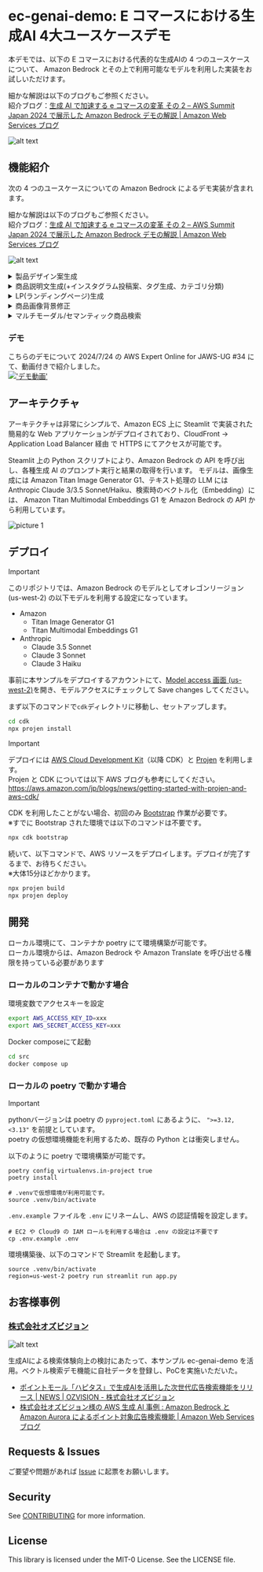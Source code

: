 # ec-genai-demo: E コマースにおける生成AI 4大ユースケースデモ 

本デモでは、以下の E コマースにおける代表的な生成AIの 4 つのユースケースについて、 Amazon Bedrock とその上で利用可能なモデルを利用した実装をお試しいただけます。  

細かな解説は以下のブログもご参照ください。  
紹介ブログ：[生成 AI で加速する e コマースの変革 その 2 – AWS Summit Japan 2024 で展示した Amazon Bedrock デモの解説 | Amazon Web Services ブログ](https://aws.amazon.com/jp/blogs/news/aws-summit-2024-retail-cpg-ec-genai-bedrock-demo-architecture/)

![alt text](./img/streamlit-image.png)


## 機能紹介
次の 4 つのユースケースについての Amazon Bedrock によるデモ実装が含まれます。  

細かな解説は以下のブログもご参照ください。  
紹介ブログ：[生成 AI で加速する e コマースの変革 その 2 – AWS Summit Japan 2024 で展示した Amazon Bedrock デモの解説 | Amazon Web Services ブログ](https://aws.amazon.com/jp/blogs/news/aws-summit-2024-retail-cpg-ec-genai-bedrock-demo-architecture/)

![alt text](img/usecase.png)
<details>
  <summary>製品デザイン案生成</summary>


新たな製品のデザインをする際のネタとなる商品画像と、デザイン案のイメージをプロンプトとして渡すことで、製品デザイン案を複数生成する実装です。

以下の例では白いスニーカーを元画像として、「カラフルな革靴、白い紐、ハートロゴ」というデザイン案のイメージを渡すことでデザイン案を複数生成させています。

|![alt text](img/design-gen-1.png)|![alt text](img/design-gen-2.png)|
|---|---|

**利用モデル**：[Amazon Titan Image Generator G1](https://docs.aws.amazon.com/ja_jp/bedrock/latest/userguide/titan-image-models.html)

**仕組み**

1. マスク画像の自動生成
    1. Titan Image Generator の [inpaint](https://docs.aws.amazon.com/ja_jp/bedrock/latest/userguide/titan-image-models.html#titanimage-parameters:~:text=%E3%81%8C%E3%81%82%E3%82%8A%E3%81%BE%E3%81%99%E3%80%82-,%E3%82%A4%E3%83%B3%E3%83%9A%E3%82%A4%E3%83%B3%E3%83%86%E3%82%A3%E3%83%B3%E3%82%B0,-%E2%80%93%20%E7%94%BB%E5%83%8F%E3%81%A8%E3%82%BB%E3%82%B0%E3%83%A1%E3%83%B3%E3%83%86%E3%83%BC%E3%82%B7%E3%83%A7%E3%83%B3) によって投稿された画像の一部領域のみを再生成します。
    2. inpaint 機能では maskPrompt でプロンプトとして修正する領域を指示することも可能ですが、輪郭を正確にマスクすることは難しいため、 [rembg](https://github.com/danielgatis/rembg) という Python ライブラリを使用してマスク画像（0/1表現の白黒画像）を生成し、商品部分である白い部分を再生成するように2値変換し Titan Image Generator にパラメーターとしてリクエストします。
2. 日本語プロンプトへの対応
    1. プロンプトを Amazon Bedrock に渡す際に Amazon Translate を利用して英訳しています。そのため、日本語プロンプトを入力しても問題なく動作します。
3. 画像生成
    1. Amazon Bedrock の Titan Image Generator モデルを使用して、ユーザーが入力したプロンプトに基づいて画像を編集 − Inpaint を利用することで、マスク部分以外の画像生成を行います

</details>

<details>
  <summary>商品説明文生成(+インスタグラム投稿案、タグ生成、カテゴリ分類)</summary>

商品画像、商品名、商品の特徴（自由入力で素材や季節、生地の厚さ等を入力）を元にその商品の分析を行い、商品説明文に含めたいトピックとして指定した項目にしたがい商品説明文を生成する実装です。
合わせて、商品カテゴリ 3 つと、インスタグラムに対する投稿原稿も生成します。

|![picture 2](img/20241004-100050.png)|![picture 0](img/20241004-100003.png)|
|---|---|

**利用モデル**：[Anthropic Claude 3 Sonnet / Haiku](https://aws.amazon.com/jp/bedrock/claude/)（切り替え可能）

**仕組み**

1. 商品画像、商品名、商品の特徴（自由入力で素材や季節、生地の厚さ等を入力）をインプットにその商品の分析を Claude3 で実施するプロンプトを実行しています
   1. 
    ```
    <your role>あなたは、Eコマースにおける売場づくりのプロフェッショナルです。</your role>
    <instruction>
    新商品 {focus_item}の販売促進のために、Eコマースサイトでユーザーが思わず購入したくなるような魅力的な商品説明を考えてください。
    あなたが読み込んだ画像は{focus_item}の写真です。
    {focus_item}の色や種類を分析し、この商品を具体的に説明してください。商品の特徴が feature に記載されます。
    説明文の提案は step に則って作成してください。
    </instruction>
    <step>
    ステップ1: 商品の基本情報を確認する
    ステップ2: ターゲット層を設定する
    ステップ3: ターゲット層に合わせた言葉遣いやトーンを決める
    ステップ4: 概要を書く
    ステップ5: 埋めるべき各項目を書く
    ステップ6: 全体を通して推敲する
    </step>
    <feature>
    {feature}
    </feature>
    <topic>
    {topic}
    </topic>
    <constraint>
    アウトプットは topic に記載された項目に沿って記載してください。
    最後に推奨ターゲット層とそれに合わせた販売チャネルについて提案してください。
    なお、XMLタグは出力しないでください。
    </constraint>
    ```
      1. ※プロンプトには UI のテキストウィンドウで入力された変数を埋め込んています。
        1. {focus_item} に商品名、{feature} に商品特徴、{topic} に説明文に含めたい項目
   
2. ここでは以下複数の Claude に関するプロンプトテクニックを利用しています
    1. [Claudeに役割を与える](https://docs.anthropic.com/ja/docs/give-claude-a-role)：E コマースにおける売場づくりのプロフェッショナル という役割を与えています
    2. [XMLタグを使用する](https://docs.anthropic.com/ja/docs/use-xml-tags)：UI により与えられる素材等の情報を <feature></feature> タグ内に配置することで構造化します
    3. [Chain of Thought(CoT)](https://docs.anthropic.com/ja/docs/let-claude-think)：商品説明文に含まれる要素を分解可能であれば、思考ステップとして定義することでより具体的な文面生成が可能です
    4. ※詳しくは [こちら](https://docs.anthropic.com/ja/docs/prompt-engineering) の Anthropic 公式プロンプトエンジニアリングガイドを参照ください。

</details>

<details>
  <summary>LP(ランディングページ)生成</summary>

**利用モデル**：
- [Anthropic Claude 3.5 Sonnet / Claude 3 Haiku](https://aws.amazon.com/jp/bedrock/claude/)(併用)
- [Amazon Titan Image Generator G1](https://docs.aws.amazon.com/ja_jp/bedrock/latest/userguide/titan-image-models.html)

**仕組み**

1. 商品名、LP を使って訴求したいターゲット、伝えたいコンテンツを入力として受け取る
2. 以下の処理を各 LLM にて実施する
  1. 見出しリスト作成
    Claude 3 Haiku に以下プロンプト
    ```
    生成したいLPのイメージが伝わるよう、プロンプトを入力してください","""あなたはある<item></item>を訴求するランディングページを作成するメディアライターです。
    <target></target>に<item></item>を使った<contents></contents>の魅力を伝えたいです。そのためのLPの構成となる見出しリストを作成してください。
    ```
  2. ダミー情報生成
    Claude 3 Haiku に以下プロンプト。過去の履歴は、Amazon Bedrock [InvokeModel](https://boto3.amazonaws.com/v1/documentation/api/latest/reference/services/bedrock-runtime/client/invoke_model.html) API 内の[messages](https://docs.aws.amazon.com/bedrock/latest/userguide/model-parameters-anthropic-claude-messages.html) 内に含めて送信。
    ```
    実際に各セクションに、見出しと本文にダミー情報を入れてください。
    ```
  3. 画像の生成
      1. Titan Image Generator で画像を生成するためのプロンプトを Claude Sonnet で生成
        ```
        <content></content>を元に、各セクションに画像の説明をする文章を<rule></rule>に従って英語で作成してください。
        出力は<output></output>のJSON形式で出力してください。画像名は<name></name>で与えられたモノを順に利用してください。
        JSON 以外は出力しないでください。
        <content>{assistant_return_3}</content>
        <rule>
        - HTMLのタグで表現できる内容は画像にしないでください。
        - 画像の説明は{image_num}枚分作成してください。
        - 暴力的な表現や誇大広告は避けてください。
        - 生成する文章は AWS の責任ある AI ポリシーに従ってください。ポリシーのurl はhttps://aws.amazon.com/jp/machine-learning/responsible-ai/policy/ です。
        </rule>
        <name>
        {img_name_dict}
        </name>
        <output>
        {{
            'image_9e3d82f':'ここに画像の説明をする文章を英語で入力します。画像生成 AI のプロンプトに沿った形式で入力してください。'
        }}
        </output>
        ```
  4. 生成された情報をまとめて、LPを生成
    ```
    <content></content>を元に、LP を作成してください。
    デザインは添付の画像を参考にして作成してください。
    作成には<rule></rule>に従ってください。HTML と Style のみを出力してください。それ以外は出力しないでください。
    <rule>
    - 出力はHTMLと、それを修飾するためのStyleのみを出力してください。
    - 画像のタグは<img src="./app/static/image_7e0ceb1.png"> のように作成してください。
    - <images></images>の画像から選択し、同じ画像は使わないようにしてください。
    - 画像のタグは {len(image_dict)} つ作成してください。'''
    </rule>
    <images>
    {image_dict}
    </images>
    <content>{assistant_return_3}</content>
    ```


|![picture 8](img/20241004-102104.png)|![picture 9](img/20241004-102126.png)|
|---|---|

</details>

<details>
  <summary>商品画像背景修正</summary>


元商品画像をアップロードしイメージを指示することで、商品画像や広告画像を用意する際の背景生成案を複数生成する実装です。

以下の例ではワインボトルを元画像として、以下のようなイメージを渡すことで背景生成案を複数生成させています。

```
プロのカメラマンが撮影した商品画像、大理石のテーブルの上に、たくさんの果物が置かれている、背景は少しボケている
```

|![picture 3](img/20241004-101239.png)|![picture 4](img/20241004-101249.png)|
|---|---|

**利用モデル**：[Amazon Titan Image Generator G1](https://docs.aws.amazon.com/ja_jp/bedrock/latest/userguide/titan-image-models.html)

**仕組み**

1. マスク画像の自動生成
    1. Titan Image Generator の [inpaint](https://docs.aws.amazon.com/ja_jp/bedrock/latest/userguide/titan-image-models.html#titanimage-parameters:~:text=%E3%81%8C%E3%81%82%E3%82%8A%E3%81%BE%E3%81%99%E3%80%82-,%E3%82%A4%E3%83%B3%E3%83%9A%E3%82%A4%E3%83%B3%E3%83%86%E3%82%A3%E3%83%B3%E3%82%B0,-%E2%80%93%20%E7%94%BB%E5%83%8F%E3%81%A8%E3%82%BB%E3%82%B0%E3%83%A1%E3%83%B3%E3%83%86%E3%83%BC%E3%82%B7%E3%83%A7%E3%83%B3) によって投稿された画像の一部領域のみを再生成します。
    2. inpainnt 機能では maskPrompt でプロンプトとして修正する領域指示も可能ですが、輪郭を正確にマスクすることは難しいため、 [rembg](https://github.com/danielgatis/rembg) という Python ライブラリを使用してマスク画像（0/1表現の白黒画像）を生成し、商品部分である白い部分を再生成するように2値変換し Titan Image Generator にパラメーターとしてリクエストします。
        1. ※「1. 製品デザイン案生成」と同様の実装ですが、マスク画像を2値化する際に、背景か商品かどちらを 0 にするかのみが異なります。


2. 日本語プロンプトへの対応
    1. プロンプトを Amazon Bedrock に渡す際に Amazon Translate を利用して英訳しています。そのため、日本語プロンプトを入力しても問題なく動作します。
3. 画像生成
    1. Amazon Bedrock の Titan Image Generator モデルを使用して、ユーザーが入力したプロンプトに基づいて画像を編集 − Inpaint を利用することで、マスク部分以外の画像生成を行います

</details>

<details>
  <summary>マルチモーダル/セマンティック商品検索</summary>

商品説明文や商品画像をベクトル DB にベクトルとして格納し、商品検索時に入力したテキストや画像と意味的に近いものを取得できる、マルチモーダル検索/セマンティック検索の実装です。
加えて、商品検索結果について、検索者のペルソナに合わせて説明文をパーソナライズして生成します。

|![picture 5](img/20241004-101451.png)|![picture 6](img/20241004-101502.png)|
|---|---|
※「健康でヘルシーなご飯」に意味合いの近い、和食やそばが検索結果上位に来ており、セマンティックサーチができていることがわかります

**利用モデル**：[Anthropic Claude 3 Haiku](https://aws.amazon.com/jp/bedrock/claude/), [Amazon Titan Multimodal Embeddings G1](https://docs.aws.amazon.com/ja_jp/bedrock/latest/userguide/titan-multiemb-models.html)

**仕組み**


* 事前データ投入
    * 商品説明文、商品画像についてAmazon Titan Multimodal Embeddings G1 モデルによりベクトルが計算され、ベクトル DB である FAISS に格納されます
* 商品検索
    * 検索時に検索ワードや投稿画像をAmazon Titan Multimodal Embeddings G1でベクトル化し、あらかじめ格納されている商品のベクトルと比較した際のコサイン類似度をもとに、類似度の降順に並べられた商品一覧をFAISSから取得します
    * 商品一覧が表示される際には、検索窓に入力されたテキストと検索者のペルソナ（年齢や性別、趣味等）情報を考慮して Amazon Bedrock Claude 3 Haiku がユーザへのメッセージを生成、表示します
* 商品比較
    * 検索窓に入力されたテキストと検索者のペルソナ（年齢や性別、趣味等）の情報を考慮して Amazon Bedrock Claude 3 Sonnet が商品一覧トップの商品と他の商品との比較説明を生成、表示します


![picture 7](img/20241004-101535.png)  


</details>



### デモ
こちらのデモについて 2024/7/24 の AWS Expert Online  for JAWS-UG #34 にて、動画付きで紹介しました。  
[!['デモ動画'](https://img.youtube.com/vi/6Ud6GgnrU6o/0.jpg)](https://youtu.be/6Ud6GgnrU6o?t=840)


## アーキテクチャ
アーキテクチャは非常にシンプルで、Amazon ECS 上に Steamlit で実装された簡易的な Web アプリケーションがデプロイされており、CloudFront -> Application Load Balancer 経由 で HTTPS にてアクセスが可能です。

Steamlit 上の Python スクリプトにより、Amazon Bedrock の API を呼び出し、各種生成 AI のプロンプト実行と結果の取得を行います。
モデルは、画像生成には Amazon Titan Image Generator G1、テキスト処理の LLM には Anthropic Claude 3/3.5 Sonnet/Haiku、検索時のベクトル化（Embedding）には、 Amazon Titan Multimodal Embeddings G1 を Amazon Bedrock の API から利用しています。

![picture 1](./img/Architecture.png)  


## デプロイ
> [!IMPORTANT]  
> このリポジトリでは、Amazon Bedrock のモデルとしてオレゴンリージョン (us-west-2) の以下モデルを利用する設定になっています。  
> - Amazon
>   - Titan Image Generator G1
>   - Titan Multimodal Embeddings G1
> - Anthropic 
>   - Claude 3.5 Sonnet
>   - Claude 3 Sonnet
>   - Claude 3 Haiku  
> 
> 事前に本サンプルをデプロイするアカウントにて、[Model access 画面 (us-west-2)](https://us-west-2.console.aws.amazon.com/bedrock/home?region=us-west-2#/modelaccess)を開き、モデルアクセスにチェックして Save changes してください。


まず以下のコマンドで`cdk`ディレクトリに移動し、セットアップします。  

```bash
cd cdk
npx projen install
```

> [!IMPORTANT]  
> デプロイには [AWS Cloud Development Kit](https://aws.amazon.com/jp/cdk/)（以降 CDK）と [Projen](https://github.com/projen/projen) を利用します。  
> Projen と CDK については以下 AWS ブログも参考にしてください。  
> https://aws.amazon.com/jp/blogs/news/getting-started-with-projen-and-aws-cdk/  

CDK を利用したことがない場合、初回のみ [Bootstrap](https://docs.aws.amazon.com/ja_jp/cdk/v2/guide/bootstrapping.html) 作業が必要です。  
※すでに Bootstrap された環境では以下のコマンドは不要です。

```bash
npx cdk bootstrap
```

続いて、以下コマンドで、AWS リソースをデプロイします。デプロイが完了するまで、お待ちください。  
※大体15分ほどかかります。  
```bash
npx projen build
npx projen deploy
```

## 開発
ローカル環境にて、コンテナか poetry にて環境構築が可能です。  
ローカル環境からは、Amazon Bedrock や Amazon Translate を呼び出せる権限を持っている必要があります  

### ローカルのコンテナで動かす場合

環境変数でアクセスキーを設定

```bash
export AWS_ACCESS_KEY_ID=xxx
export AWS_SECRET_ACCESS_KEY=xxx
```

Docker composeにて起動
```bash
cd src
docker compose up
```

### ローカルの poetry で動かす場合

> [!IMPORTANT]  
> pythonバージョンは poetry の `pyproject.toml` にあるように、 `">=3.12,<3.13"` を前提としています。  
> poetry の仮想環境機能を利用するため、既存の Python とは衝突しません。 

以下のように poetry で環境構築が可能です。  
```
poetry config virtualenvs.in-project true
poetry install

# .venvで仮想環境が利用可能です。
source .venv/bin/activate
```

`.env.example` ファイルを `.env` にリネームし、AWS の認証情報を設定します。
```
# EC2 や Cloud9 の IAM ロールを利用する場合は .env の設定は不要です
cp .env.example .env
```

環境構築後、以下のコマンドで Streamlit を起動します。

```
source .venv/bin/activate
region=us-west-2 poetry run streamlit run app.py
```

## お客様事例
### [株式会社オズビジョン](https://www.oz-vision.co.jp)

![alt text](src/img/case-study/OZVISION.png)

生成AIによる検索体験向上の検討にあたって、本サンプル ec-genai-demo を活用。ベクトル検索デモ機能に自社データを登録し、PoCを実施いただいた。  
- [ポイントモール「ハピタス」で生成AIを活用した次世代広告検索機能をリリース | NEWS | OZVISION - 株式会社オズビジョン](https://www.oz-vision.co.jp/news/835/)
- [株式会社オズビジョン様の AWS 生成 AI 事例 : Amazon Bedrock と Amazon Aurora によるポイント対象広告検索機能 | Amazon Web Services ブログ](https://aws.amazon.com/jp/blogs/news/gen-ai-usecase-ozvision/)

## Requests & Issues
ご要望や問題があれば [Issue](https://github.com/aws-samples/ec-genai-demo/issues) に起票をお願いします。  

## Security

See [CONTRIBUTING](CONTRIBUTING.md#security-issue-notifications) for more information.

## License

This library is licensed under the MIT-0 License. See the LICENSE file.

